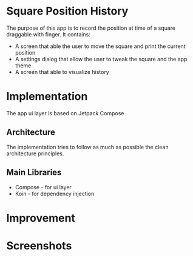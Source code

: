 # Square Position History

The purpose of this app is to record the position at time of a square draggable with finger.
It contains:
- A screen that able the user to move the square and print the current position
- A settings dialog that allow the user to tweak the square and the app theme
- A screen that able to visualize history

# Implementation
The app ui layer is based on Jetpack Compose
## Architecture
The implementation tries to follow as much as possible the clean architecture principles.
## Main Libraries
- Compose - for ui layer
- Koin - for dependency injection
# Improvement 
# Screenshots
